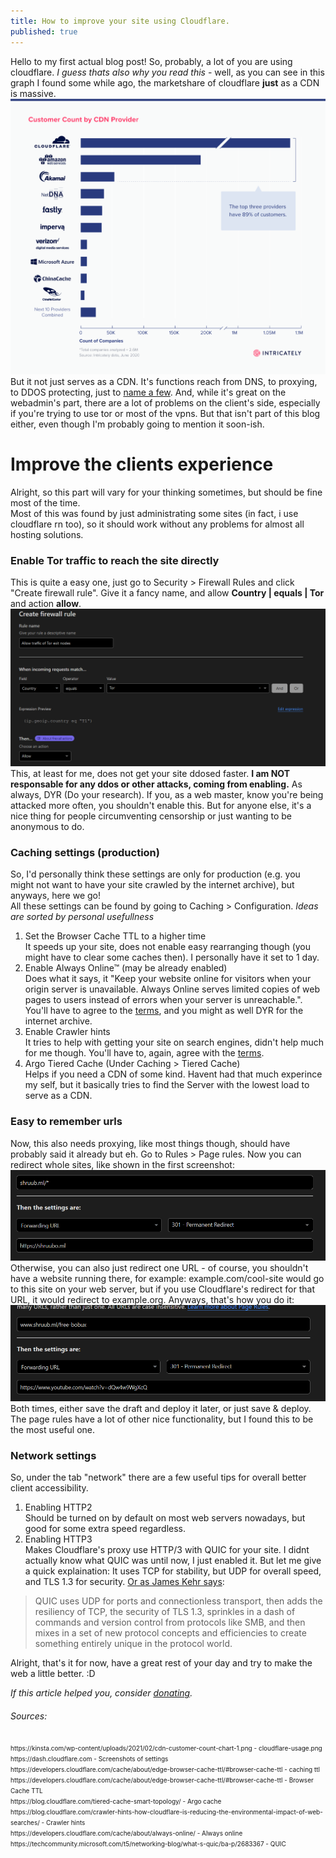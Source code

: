 ```yaml
---
title: How to improve your site using Cloudflare.
published: true
---
```

Hello to my first actual blog post! So, probably, a lot of you are using cloudflare. *I guess thats also why you read this* - well,  as you can see in this graph I found some while ago, the marketshare of cloudflare **just** as a CDN is massive.
![Cloudflare Usage](/assets/cloudflare-usage.png)
But it not just serves as a CDN. It's functions reach from DNS, to proxying, to DDOS protecting, just to [name a few](https://www.cloudflare.com/what-is-cloudflare/). And, while it's great on the webadmin's part, there are a lot of problems on the client's side, especially if you're trying to use tor or most of the vpns. But that isn't part of this blog either, even though I'm probably going to mention it soon-ish.

# Improve the clients experience
Alright, so this part will vary for your thinking sometimes, but should be fine most of the time.<br>Most of this was found by just administrating some sites (in fact, i use cloudflare rn too), so it should work without any problems for almost all hosting solutions. 

### Enable Tor traffic to reach the site directly

This is quite a easy one, just go to Security > Firewall Rules and click "Create firewall rule". Give it a fancy name, and allow  **Country | equals | Tor** and action **allow**. 
![Tor Firewall rule](/assets/allow_tor_traffic.png)
This, at least for me, does not get your site ddosed faster. **I am NOT responsable for any ddos or other attacks, coming from enabling.** As always, DYR (Do your research). If you, as a web master, know you're being attacked more often, you shouldn't enable this. But for anyone else, it's a nice thing for people circumventing censorship or just wanting to be anonymous to do.

### Caching settings (production)

So, I'd personally think these settings are only for production (e.g. you might not want to have your site crawled by the internet archive), but anyways, here we go! <br>
All these settings can be found by going to Caching > Configuration. *Ideas are sorted by personal usefullness* 
1. Set the Browser Cache TTL to a higher time <br>
 It speeds up your site, does not enable easy rearranging though (you might have to clear some caches then). I personally have it set to 1 day.
2. Enable Always Online™ (may be already enabled)<br>
Does what it says, it "Keep your website online for visitors when your origin server is unavailable. Always Online serves limited copies of web pages to users instead of errors when your server is unreachable.". You'll have to agree to the [terms](https://www.cloudflare.com/supplemental-terms/#AOBeta), and you might as well DYR for the internet archive.
3. Enable Crawler hints <br>
It tries to help with getting your site on search engines, didn't help much for me though. You'll have to, again, agree with the [terms](https://www.cloudflare.com/supplemental-terms/#crawler-hints).
4. Argo Tiered Cache (Under Caching > Tiered Cache) <br>
Helps if you need a CDN of some kind. Havent had that much experince my self, but it basically tries to find the Server with the lowest load to serve as a CDN.

### Easy to remember urls
Now, this also needs proxying, like most things though, should have probably said it already but eh. Go to Rules > Page rules. Now you can redirect whole sites, like shown in the first screenshot:
![Full page redirect](/assets/full_page_redirect.png)
Otherwise, you can also just redirect one URL - of course, you shouldn't have a website running there, for example: example.com/cool-site would go to this site on your web server, but if you use Cloudflare's redirect for that URL, it would redirect to example.org. Anyways, that's how you do it:
![url redirect](/assets/url_redirect.png)
Both times, either save the draft and deploy it later, or just save & deploy. The page rules have a lot of other nice functionality, but I found this to be the most useful one.
### Network settings
So, under the tab "network" there are a few useful tips for overall better client accessibility.
1. Enabling HTTP2 <br>
Should be turned on by default on most web servers nowadays, but good for some extra speed regardless.
2. Enabling HTTP3 <br>
Makes Cloudflare's proxy use HTTP/3 with QUIC for your site.
I didnt actually know what QUIC was until now, I just enabled it. But let me give a quick explaination: It uses TCP for stability, but UDP for overall speed, and TLS 1.3 for security.
[Or as James Kehr says](https://techcommunity.microsoft.com/t5/networking-blog/what-s-quic/ba-p/2683367):
> QUIC uses UDP for ports and connectionless transport, then adds the resiliency of TCP, the security of TLS 1.3, sprinkles in a dash of commands and version control from protocols like SMB, and then mixes in a set of new protocol concepts and efficiencies to create something entirely unique in the protocol world.

Alright, that's it for now, have a great rest of your day and try to make the web a little better. :D

_If this article helped you, consider [donating](https://blog.shruubo.ml/about)._

###### Sources:
<font size="1">
https://kinsta.com/wp-content/uploads/2021/02/cdn-customer-count-chart-1.png - cloudflare-usage.png <br>
https://dash.cloudflare.com - Screenshots of settings <br>
https://developers.cloudflare.com/cache/about/edge-browser-cache-ttl/#browser-cache-ttl - caching ttl <br>
https://developers.cloudflare.com/cache/about/edge-browser-cache-ttl/#browser-cache-ttl - ​​
Browser Cache TTL <br>
https://blog.cloudflare.com/tiered-cache-smart-topology/ - Argo cache <br>
https://blog.cloudflare.com/crawler-hints-how-cloudflare-is-reducing-the-environmental-impact-of-web-searches/ - Crawler hints <br>
https://developers.cloudflare.com/cache/about/always-online/ - Always online
https://techcommunity.microsoft.com/t5/networking-blog/what-s-quic/ba-p/2683367 - QUIC
</font>